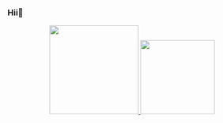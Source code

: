 ### Hii🐬

 <div align="center">

  <a href="https://github.com/lavnisy">

  <img height="180em" src="https://github-readme-stats.vercel.app/api?username=lavnisy&show_icons=true&theme=gotham&include_all_commits=true&count_private=true"/>

  <img height="150em" src="https://github-readme-stats.vercel.app/api/top-langs/?username=lavnisy&layout=compact&langs_count=7&theme=gotham"/>

</div>

